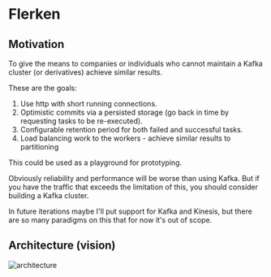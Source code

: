 # Flerken

## Motivation
To give the means to companies or individuals who cannot maintain a Kafka cluster (or derivatives) achieve similar results.

These are the goals:

1. Use http with short running connections.
2. Optimistic commits via a persisted storage (go back in time by requesting tasks to be re-executed).
3. Configurable retention period for both failed and successful tasks.
4. Load balancing work to the workers - achieve similar results to partitioning 

This could be used as a playground for prototyping.

Obviously reliability and performance will be worse than using Kafka. But if you have the traffic that exceeds the limitation of this, you should consider building a Kafka cluster. 

In future iterations maybe I'll put support for Kafka and Kinesis, but there are so many paradigms on this that for now it's out of scope.

## Architecture (vision)

![architecture](https://docs.google.com/drawings/d/e/2PACX-1vQRZQ34GfLlTh2eVLItmcPgGlI-9_GqM4rZnZQz-MpCo0824kgOKieXjB9y_qQIaEUdXwgJwEtyNRfd/pub?w=960&h=720)
